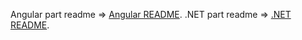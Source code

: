 Angular part readme => [Angular README](https://github.com/Siekiera989/competency-task/blob/main/angular-reusable-components/README.md).
.NET part readme => [.NET README](https://github.com/Siekiera989/competency-task/blob/main/net-rule-engine/readme.md).
